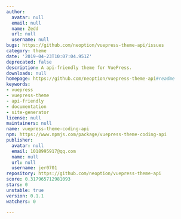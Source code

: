 ```yaml
---
author:
  avatar: null
  email: null
  name: Zedd
  url: null
  username: null
bugs: https://github.com/neoption/vuepress-theme-api/issues
category: theme
date: '2019-04-23T10:07:04.951Z'
deprecated: false
description: A api-friendly theme for VuePress.
downloads: null
homepage: https://github.com/neoption/vuepress-theme-api#readme
keywords:
- vuepress
- vuepress-theme
- api-friendly
- documentation
- site-generator
license: null
maintainers: null
name: vuepress-theme-coding-api
npm: https://www.npmjs.com/package/vuepress-theme-coding-api
publisher:
  avatar: null
  email: 1018995917@qq.com
  name: null
  url: null
  username: jer0701
repository: https://github.com/neoption/vuepress-theme-api
score: 0.317965712981093
stars: 0
unstable: true
version: 0.1.1
watchers: 0

---
```


